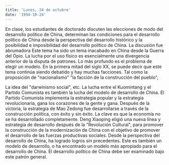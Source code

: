 ```yaml
---
title: 'Lunes, 24 de octubre'
date: '1994-10-24'
---
```


En clase, los estudiantes de doctorado discuten las elecciones de modo del desarrollo político de China, determinan las condiciones para el desarrollo político de China desde la perspectiva del desarrollo histórico y la posibilidad e imposibilidad del desarrollo político de China. La discusión fue abrumadora Este tema ha sido un tema inacabado en China desde la Guerra del Opio. La lucha por el uso físico es esencialmente una divergencia anterior de la disputa de patrones. Lo más profundo es el problema de elegir un modelo. En la primera mitad del siglo XX, se puede decir que este tema continúa siendo debatido y hay muchas facciones. Tal como la proposición de "nacionalismo" "la facción de la construcción del pueblo",

La idea del "darwinismo social", etc. La lucha entre el Kuomintang y el Partido Comunista es también la lucha del modelo de desarrollo de China. El Partido Comunista implementa la estrategia popular y la estrategia revolucionaria, gana los corazones de la gente y gana. Después de la victoria, la estrategia de Mao Zedong fue desarrollarse a través de la construcción política, con éxito y sin éxito. La clave es que la economía no se ha desarrollado completamente. Deng Xiaoping eligió una nueva línea y estrategia de desarrollo después de la "Revolución Cultural", para promover la construcción de la modernización de China con el objetivo de promover el desarrollo de las fuerzas productivas sociales. Desde la perspectiva del desarrollo de China, ha logrado logros sin precedentes. Este es también un modelo de desarrollo, o ha encontrado un modelo más apropiado para el desarrollo de China. El desarrollo político de China debe ser examinado bajo este patrón general.

